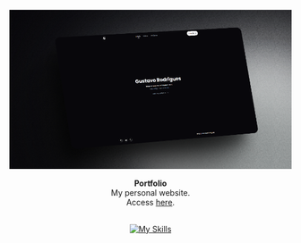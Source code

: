 <div align="center">

![Portfolio image](./public/readme-image.png)

</div>

<div align="center"><strong>Portfolio</strong></div>
<div align="center">My personal website. <br /> Access <a href="https://guhrodrigues.vercel.app/">here</a>.</div>

<br />

<div align="center">

[![My Skills](https://skillicons.dev/icons?i=react,typescript,tailwindcss)](https://skillicons.dev)

</div>
